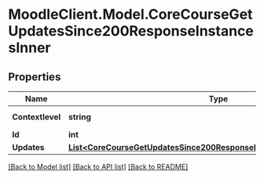 # MoodleClient.Model.CoreCourseGetUpdatesSince200ResponseInstancesInner

## Properties

Name | Type | Description | Notes
------------ | ------------- | ------------- | -------------
**Contextlevel** | **string** | The context level | [optional] 
**Id** | **int** | Instance id | [optional] 
**Updates** | [**List&lt;CoreCourseGetUpdatesSince200ResponseInstancesInnerUpdatesInner&gt;**](CoreCourseGetUpdatesSince200ResponseInstancesInnerUpdatesInner.md) |  | [optional] 

[[Back to Model list]](../README.md#documentation-for-models) [[Back to API list]](../README.md#documentation-for-api-endpoints) [[Back to README]](../README.md)

